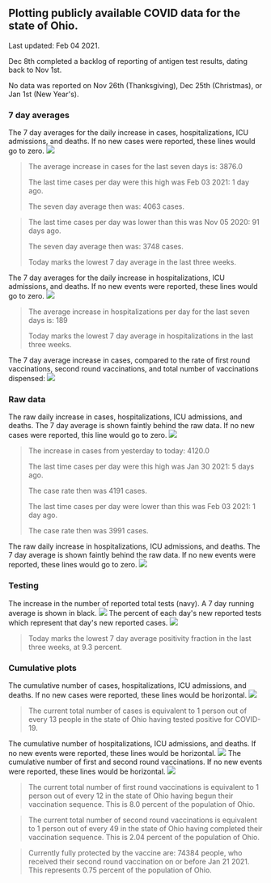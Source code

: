 ## Plotting publicly available COVID data for the state of Ohio. 

Last updated: Feb 04 2021. 

Dec 8th completed a backlog of reporting of antigen test results, dating back to Nov 1st.

No data was reported on Nov 26th (Thanksgiving), Dec 25th (Christmas), or Jan 1st (New Year's).
### 7 day averages
The 7 day averages for the daily increase in cases, hospitalizations, ICU admissions, and deaths. If no new cases were reported, these lines would go to zero.
![](7dayaverage_cases.png)

>The average increase in cases for the last seven days is: 3876.0
>
>The last time cases per day were this high was Feb 03 2021: 1 day ago.
>
>The seven day average then was: 4063 cases.

>
>The last time cases per day was lower than this was Nov 05 2020: 91 days ago.
>
>The seven day average then was: 3748 cases.
>
>Today marks the lowest 7 day average in the last three weeks.

The 7 day averages for the daily increase in hospitalizations, ICU admissions, and deaths. If no new events were reported, these lines would go to zero.
![](7dayaverage_hospital.png)

>The average increase in hospitalizations per day for the last seven days is: 189
>
>Today marks the lowest 7 day average in hospitalizations in the last three weeks.

The 7 day average increase in cases, compared to the rate of first round vaccinations, second round vaccinations, and total number of vaccinations dispensed:
![](DailyVaccinationsCases.png)

### Raw data
The raw daily increase in cases, hospitalizations, ICU admissions, and deaths. The 7 day average is shown faintly behind the raw data. If no new cases were reported, this line would go to zero.
![](DailyCases.png)

>The increase in cases from yesterday to today: 4120.0 
>
>The last time cases per day were this high was Jan 30 2021: 5 days ago. 
>
>The case rate then was 4191 cases.
>
>The last time cases per day were lower than this was Feb 03 2021: 1 day ago. 
>
>The case rate then was 3991 cases.

The raw daily increase in hospitalizations, ICU admissions, and deaths. The 7 day average is shown faintly behind the raw data. If no new events were reported, these lines would go to zero.
![](DailyHospitalizations.png)

### Testing

The increase in the number of reported total tests (navy). A 7 day running average is shown in black.
![](DailyTests.png)
The percent of each day's new reported tests which represent that day's new reported cases.
![](percentpositive_tests.png)

>Today marks the lowest 7 day average positivity fraction in the last three weeks, at 9.3 percent.

### Cumulative plots
The cumulative number of cases, hospitalizations, ICU admissions, and deaths. If no new cases were reported, these lines would be horizontal.
![](Cases.png)

>The current total number of cases is equivalent to 1 person out of every 13 people in the state of Ohio having tested positive for COVID-19.

The cumulative number of hospitalizations, ICU admissions, and deaths. If no new events were reported, these lines would be horizontal.
![](Hospitalizations.png)
The cumulative number of first and second round vaccinations. If no new events were reported, these lines would be horizontal.
![](Vaccinations.png)

>The current total number of first round vaccinations is equivalent to 1 person out of every 12 in the state of Ohio having begun their vaccination sequence.
>This is 8.0 percent of the population of Ohio.

>The current total number of second round vaccinations is equivalent to 1 person out of every 49 in the state of Ohio having completed their vaccination sequence.
>This is 2.04 percent of the population of Ohio.

>Currently fully protected by the vaccine are: 74384 people, who received their second round vaccination on or before Jan 21 2021.
>This represents 0.75 percent of the population of Ohio.

